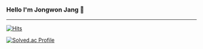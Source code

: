 ### Hello I'm Jongwon Jang 👋
- - -

[![Hits](https://hits.seeyoufarm.com/api/count/incr/badge.svg?url=https%3A%2F%2Fgithub.com%2Fne5s&count_bg=%2379C83D&title_bg=%23555555&icon=github.svg&icon_color=%23E7E7E7&title=hits&edge_flat=false)](https://hits.seeyoufarm.com)  

[![Solved.ac Profile](http://mazassumnida.wtf/api/v2/generate_badge?boj=phobos90)](https://solved.ac/phobos90/)

<!--
<img src="https://img.shields.io/badge/nestjs-E0234E?style=for-the-badge&logo=nestjs&logoColor=black"> -->

<br/>
<br/>
<br/>
<br/>
<br/>

<!--
<div align="center">


[![Tech Blog Badge](https://img.shields.io/badge/-Tech%20Blog-black?style=flat-square&logo=velog&link=https://velog.io/@phobos90)](https://velog.io/@phobos90)

[![ne5s' github stats](https://github-readme-stats.vercel.app/api?username=ne5s&theme=blueberry&show_icons=true)](https://github.com/anuraghazra/github-readme-stats)
-->


</div>




<!--

**ne5s/ne5s** is a ✨ _special_ ✨ repository because its `README.md` (this file) appears on your GitHub profile.

Here are some ideas to get you started:

- 🔭 I’m currently working on ...
- 🌱 I’m currently learning ...
- 👯 I’m looking to collaborate on ...
- 🤔 I’m looking for help with ...
- 💬 Ask me about ...
- 📫 How to reach me: ...
- 😄 Pronouns: ...
- ⚡ Fun fact: ...
-->
